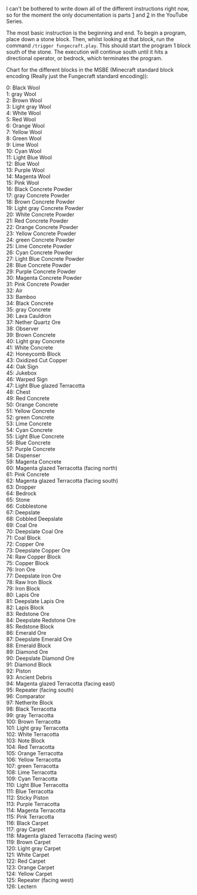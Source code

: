 I can't be bothered to write down all of the different instructions right now, so for the moment the only documentation is parts [1]() and [2]() in the YouTube Series.

The most basic instruction is the beginning and end. To begin a program, place down a stone block. Then, whilst looking at that block, run the command `/trigger fungecraft.play`. This should start the program 1 block south of the stone. The execution will continue south until it hits a directional operator, or bedrock, which terminates the program.



Chart for the different blocks in the MSBE (Minecraft standard block encoding (Really just the Fungecraft standard encoding)):

0: Black Wool\
1: gray Wool\
2: Brown Wool\
3: Light gray Wool\
4: White Wool\
5: Red Wool\
6: Orange Wool\
7: Yellow Wool\
8: Green Wool\
9: Lime Wool\
10: Cyan Wool\
11: Light Blue Wool\
12: Blue Wool\
13: Purple Wool\
14: Magenta Wool\
15: Pink Wool\
16: Black Concrete Powder\
17: gray Concrete Powder\
18: Brown Concrete Powder\
19: Light gray Concrete Powder\
20: White Concrete Powder\
21: Red Concrete Powder\
22: Orange Concrete Powder\
23: Yellow Concrete Powder\
24: green Concrete Powder\
25: Lime Concrete Powder\
26: Cyan Concrete Powder\
27: Light Blue Concrete Powder\
28: Blue Concrete Powder\
29: Purple Concrete Powder\
30: Magenta Concrete Powder\
31: Pink Concrete Powder\
32: Air\
33: Bamboo\
34: Black Concrete\
35: gray Concrete\
36: Lava Cauldron\
37: Nether Quartz Ore\
38: Observer\
39: Brown Concrete\
40: Light gray Concrete\
41: White Concrete\
42: Honeycomb Block\
43: Oxidized Cut Copper\
44: Oak Sign\
45: Jukebox\
46: Warped Sign\
47: Light Blue glazed Terracotta\
48: Chest\
49: Red Concrete\
50: Orange Concrete\
51: Yellow Concrete\
52: green Concrete\
53: Lime Concrete\
54: Cyan Concrete\
55: Light Blue Concrete\
56: Blue Concrete\
57: Purple Concrete\
58: Dispenser\
59: Magenta Concrete\
60: Magenta glazed Terracotta (facing north)\
61: Pink Concrete\
62: Magenta glazed Terracotta (facing south)\
63: Dropper\
64: Bedrock\
65: Stone\
66: Cobblestone\
67: Deepslate\
68: Cobbled Deepslate\
69: Coal Ore\
70: Deepslate Coal Ore\
71: Coal Block\
72: Copper Ore\
73: Deepslate Copper Ore\
74: Raw Copper Block\
75: Copper Block\
76: Iron Ore\
77: Deepslate Iron Ore\
78: Raw Iron Block\
79: Iron Block\
80: Lapis Ore\
81: Deepslate Lapis Ore\
82: Lapis Block\
83: Redstone Ore\
84: Deepslate Redstone Ore\
85: Redstone Block\
86: Emerald Ore\
87: Deepslate Emerald Ore\
88: Emerald Block\
89: Diamond Ore\
90: Deepslate Diamond Ore\
91: Diamond Block\
92: Piston\
93: Ancient Debris\
94: Magenta glazed Terracotta (facing east)\
95: Repeater (facing south)\
96: Comparator\
97: Netherite Block\
98: Black Terracotta\
99: gray Terracotta\
100: Brown Terracotta\
101: Light gray Terracotta\
102: White Terracotta\
103: Note Block\
104: Red Terracotta\
105: Orange Terracotta\
106: Yellow Terracotta\
107: green Terracotta\
108: Lime Terracotta\
109: Cyan Terracotta\
110: Light Blue Terracotta\
111: Blue Terracotta\
112: Sticky Piston\
113: Purple Terracotta\
114: Magenta Terracotta\
115: Pink Terracotta\
116: Black Carpet\
117: gray Carpet\
118: Magenta glazed Terracotta (facing west)\
119: Brown Carpet\
120: Light gray Carpet\
121: White Carpet\
122: Red Carpet\
123: Orange Carpet\
124: Yellow Carpet\
125: Repeater (facing west)\
126: Lectern
